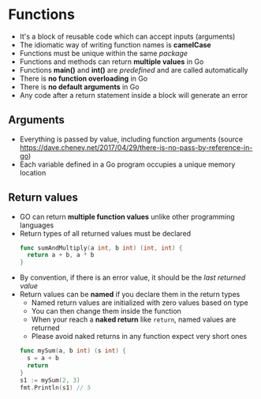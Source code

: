 # Functions

- It's a block of reusable code which can accept inputs (arguments)
- The idiomatic way of writing function names is **camelCase**
- Functions must be unique within the same *package*
- Functions and methods can return **multiple values** in Go
- Functions **main()** and **int()** are *predefined* and are called automatically
- There is **no function overloading** in Go
- There is **no default arguments** in Go
- Any code after a return statement inside a block will generate an error

## Arguments

- Everything is passed by value, including function arguments (source https://dave.cheney.net/2017/04/29/there-is-no-pass-by-reference-in-go)
- Each variable defined in a Go program occupies a unique memory location

## Return values

- GO can return **multiple function values** unlike other programming languages
- Return types of all returned values must be declared
  ```go
  func sumAndMultiply(a int, b int) (int, int) {
    return a + b, a * b
  }
  ```
- By convention, if there is an error value, it should be the *last returned value*
- Return values can be **named** if you declare them in the return types
  - Named return values are initialized with zero values based on type
  - You can then change them inside the function
  - When your reach a **naked return** like `return`, named values are returned
  - Please avoid naked returns in any function expect very short ones
  ```go
  func mySum(a, b int) (s int) {
    s = a + b
    return
  }
  s1 := mySum(2, 3)
  fmt.Println(s1) // 5
  ```
